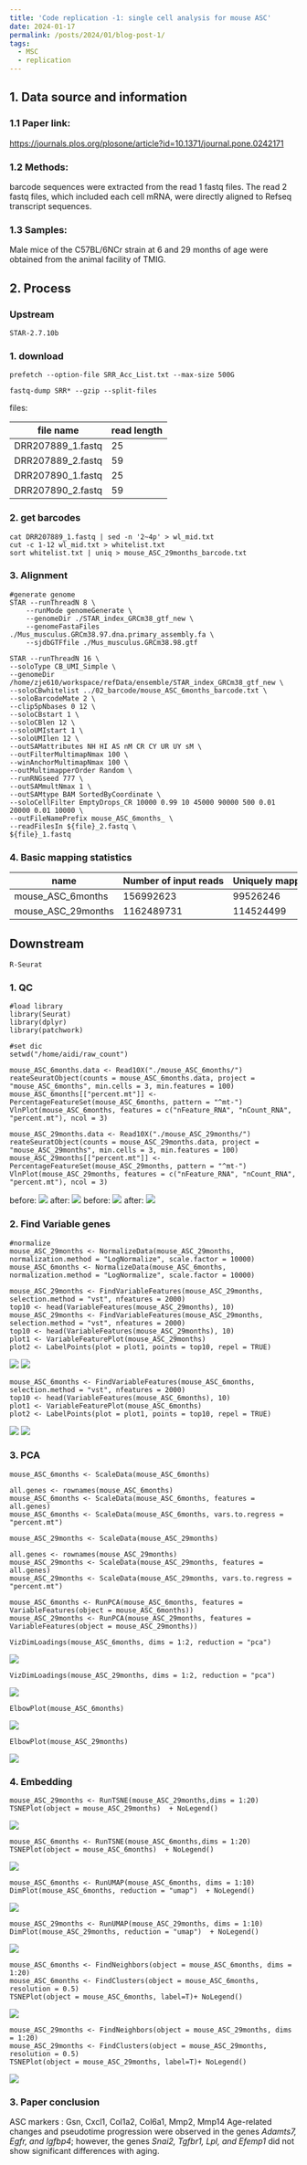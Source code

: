 ```yaml
---
title: 'Code replication -1: single cell analysis for mouse ASC'
date: 2024-01-17
permalink: /posts/2024/01/blog-post-1/
tags:
  - MSC
  - replication
---
```


## 1. Data source and information
### 1.1 Paper link: 
<https://journals.plos.org/plosone/article?id=10.1371/journal.pone.0242171>

### 1.2 Methods:
barcode sequences were extracted from the read 1 fastq files. The read 2 fastq files, which included each cell mRNA, were directly aligned to Refseq transcript sequences.

### 1.3 Samples:
 Male mice of the C57BL/6NCr strain at 6 and 29 months of age were obtained from the animal facility of TMIG. 

## 2. Process

### Upstream
```
STAR-2.7.10b
```
### 1. download
```
prefetch --option-file SRR_Acc_List.txt --max-size 500G

fastq-dump SRR* --gzip --split-files
```

files:

| file name | read length |
|-------|-------|
| DRR207889_1.fastq | 25 | 
| DRR207889_2.fastq | 59 |
| DRR207890_1.fastq | 25 |
| DRR207890_2.fastq | 59 |

### 2. get barcodes
```
cat DRR207889_1.fastq | sed -n '2~4p' > wl_mid.txt
cut -c 1-12 wl_mid.txt > whitelist.txt
sort whitelist.txt | uniq > mouse_ASC_29months_barcode.txt 
```
### 3. Alignment
```
#generate genome
STAR --runThreadN 8 \
    --runMode genomeGenerate \
    --genomeDir ./STAR_index_GRCm38_gtf_new \
    --genomeFastaFiles ./Mus_musculus.GRCm38.97.dna.primary_assembly.fa \
    --sjdbGTFfile ./Mus_musculus.GRCm38.98.gtf
```

```
STAR --runThreadN 16 \
--soloType CB_UMI_Simple \
--genomeDir /home/zje610/workspace/refData/ensemble/STAR_index_GRCm38_gtf_new \
--soloCBwhitelist ../02_barcode/mouse_ASC_6months_barcode.txt \
--soloBarcodeMate 2 \
--clip5pNbases 0 12 \
--soloCBstart 1 \
--soloCBlen 12 \
--soloUMIstart 1 \
--soloUMIlen 12 \
--outSAMattributes NH HI AS nM CR CY UR UY sM \
--outFilterMultimapNmax 100 \
--winAnchorMultimapNmax 100 \
--outMultimapperOrder Random \
--runRNGseed 777 \
--outSAMmultNmax 1 \
--outSAMtype BAM SortedByCoordinate \
--soloCellFilter EmptyDrops_CR 10000 0.99 10 45000 90000 500 0.01 20000 0.01 10000 \
--outFileNamePrefix mouse_ASC_6months_ \
--readFilesIn ${file}_2.fastq \
${file}_1.fastq
```

### 4. Basic mapping statistics

<style>
  table {
    display: block;
    overflow-x: auto;
    white-space: nowrap;
  }
</style>

| name | Number of input reads | Uniquely mapped reads number | Uniquely mapped reads % | Number of reads mapped to multiple loci | % of reads mapped to multiple loci mapped reads | Number of reads unmapped: too short | % of reads unmapped: too short |
|------|-----------------------|------------------------------|-------------------------|-----------------------------------------|-----------------------------------------------|-------------------------------------|--------------------------------|
|mouse_ASC_6months|156992623|99526246|63.40%|29443786|18.75%|27718389|17.66%|
|mouse_ASC_29months|1162489731|114524499|70.48%|35452911|21.82%|12306366|7.57%|

  
## Downstream
```
R-Seurat
```
### 1. QC
```
#load library
library(Seurat) 
library(dplyr) 
library(patchwork) 

#set dic
setwd("/home/aidi/raw_count")

mouse_ASC_6months.data <- Read10X("./mouse_ASC_6months/")
reateSeuratObject(counts = mouse_ASC_6months.data, project = "mouse_ASC_6months", min.cells = 3, min.features = 100)
mouse_ASC_6months[["percent.mt"]] <- PercentageFeatureSet(mouse_ASC_6months, pattern = "^mt-")
VlnPlot(mouse_ASC_6months, features = c("nFeature_RNA", "nCount_RNA", "percent.mt"), ncol = 3)

mouse_ASC_29months.data <- Read10X("./mouse_ASC_29months/")
reateSeuratObject(counts = mouse_ASC_29months.data, project = "mouse_ASC_29months", min.cells = 3, min.features = 100)
mouse_ASC_29months[["percent.mt"]] <- PercentageFeatureSet(mouse_ASC_29months, pattern = "^mt-")
VlnPlot(mouse_ASC_29months, features = c("nFeature_RNA", "nCount_RNA", "percent.mt"), ncol = 3)
```

before:
![](/attachment/Clipboard_2025-07-28-16-19-37.png)
after:
![](/attachment/Clipboard_2025-07-28-16-20-38.png)
before:
![](/attachment/Clipboard_2025-07-28-16-21-24.png)
after:
![](/attachment/Clipboard_2025-07-28-16-21-33.png)

### 2. Find Variable genes
```
#normalize
mouse_ASC_29months <- NormalizeData(mouse_ASC_29months, normalization.method = "LogNormalize", scale.factor = 10000) 
mouse_ASC_6months <- NormalizeData(mouse_ASC_6months, normalization.method = "LogNormalize", scale.factor = 10000)
```

```
mouse_ASC_29months <- FindVariableFeatures(mouse_ASC_29months, selection.method = "vst", nfeatures = 2000)
top10 <- head(VariableFeatures(mouse_ASC_29months), 10) 
mouse_ASC_29months <- FindVariableFeatures(mouse_ASC_29months, selection.method = "vst", nfeatures = 2000)
top10 <- head(VariableFeatures(mouse_ASC_29months), 10) 
plot1 <- VariableFeaturePlot(mouse_ASC_29months)
plot2 <- LabelPoints(plot = plot1, points = top10, repel = TRUE) 
```
![](/attachment/Clipboard_2025-07-28-16-23-29.png)
![](/attachment/Clipboard_2025-07-28-16-23-34.png)

```
mouse_ASC_6months <- FindVariableFeatures(mouse_ASC_6months, selection.method = "vst", nfeatures = 2000)
top10 <- head(VariableFeatures(mouse_ASC_6months), 10) 
plot1 <- VariableFeaturePlot(mouse_ASC_6months)
plot2 <- LabelPoints(plot = plot1, points = top10, repel = TRUE) 
```

![](/attachment/Clipboard_2025-07-28-16-23-53.png)
![](/attachment/Clipboard_2025-07-28-16-23-59.png)

### 3. PCA
```
mouse_ASC_6months <- ScaleData(mouse_ASC_6months) 

all.genes <- rownames(mouse_ASC_6months) 
mouse_ASC_6months <- ScaleData(mouse_ASC_6months, features = all.genes) 
mouse_ASC_6months <- ScaleData(mouse_ASC_6months, vars.to.regress = "percent.mt")

mouse_ASC_29months <- ScaleData(mouse_ASC_29months) 

all.genes <- rownames(mouse_ASC_29months) 
mouse_ASC_29months <- ScaleData(mouse_ASC_29months, features = all.genes) 
mouse_ASC_29months <- ScaleData(mouse_ASC_29months, vars.to.regress = "percent.mt")
```

```
mouse_ASC_6months <- RunPCA(mouse_ASC_6months, features = VariableFeatures(object = mouse_ASC_6months)) 
mouse_ASC_29months <- RunPCA(mouse_ASC_29months, features = VariableFeatures(object = mouse_ASC_29months)) 
```

```
VizDimLoadings(mouse_ASC_6months, dims = 1:2, reduction = "pca") 
```
![](/attachment/Clipboard_2025-07-28-16-26-19.png)

```
VizDimLoadings(mouse_ASC_29months, dims = 1:2, reduction = "pca") 
```
![](/attachment/Clipboard_2025-07-28-16-26-35.png)

```
ElbowPlot(mouse_ASC_6months)
```
![](/attachment/Clipboard_2025-07-28-16-26-50.png)

```
ElbowPlot(mouse_ASC_29months)
```

![](/attachment/Clipboard_2025-07-28-16-27-04.png)

### 4. Embedding
```
mouse_ASC_29months <- RunTSNE(mouse_ASC_29months,dims = 1:20) 
TSNEPlot(object = mouse_ASC_29months)  + NoLegend()
```
![](/attachment/Clipboard_2025-07-28-16-29-36.png)

```
mouse_ASC_6months <- RunTSNE(mouse_ASC_6months,dims = 1:20)
TSNEPlot(object = mouse_ASC_6months)  + NoLegend()
```
![](/attachment/Clipboard_2025-07-28-16-29-51.png)

```
mouse_ASC_6months <- RunUMAP(mouse_ASC_6months, dims = 1:10)
DimPlot(mouse_ASC_6months, reduction = "umap")  + NoLegend()
```
![](/attachment/Clipboard_2025-07-28-16-30-08.png)

```
mouse_ASC_29months <- RunUMAP(mouse_ASC_29months, dims = 1:10)
DimPlot(mouse_ASC_29months, reduction = "umap")  + NoLegend()
```
![](/attachment/Clipboard_2025-07-28-16-30-41.png)

```
mouse_ASC_6months <- FindNeighbors(object = mouse_ASC_6months, dims = 1:20)
mouse_ASC_6months <- FindClusters(object = mouse_ASC_6months, resolution = 0.5)
TSNEPlot(object = mouse_ASC_6months, label=T)+ NoLegend()
```
![](/attachment/Clipboard_2025-07-28-16-31-06.png)

```
mouse_ASC_29months <- FindNeighbors(object = mouse_ASC_29months, dims = 1:20)
mouse_ASC_29months <- FindClusters(object = mouse_ASC_29months, resolution = 0.5)
TSNEPlot(object = mouse_ASC_29months, label=T)+ NoLegend()
```
![](/attachment/Clipboard_2025-07-28-16-31-23.png)


### 3. Paper conclusion
 ASC markers : Gsn, Cxcl1, Col1a2, Col6a1, Mmp2, Mmp14 
 Age-related changes and pseudotime progression were observed in the genes *Adamts7, Egfr, and Igfbp4*; however, the genes *Snai2, Tgfbr1, Lpl, and Efemp1* did not show significant differences with aging.
